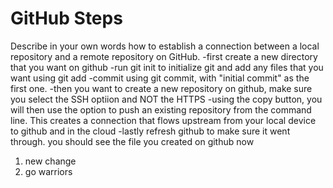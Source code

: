 # GitHub Steps

Describe in your own words how to establish a connection between a local repository and a remote repository on GitHub.
-first create a new directory that you want on github
-run git init to initialize git and add any files that you want using git add <filename>
-commit using git commit, with "initial commit" as the first one. 
-then you want to create a new repository on github, make sure you select the SSH optiion and NOT the HTTPS
-using the copy button, you will then use the option to push an existing repository from the command line. This creates a connection that flows upstream from your local device to github and in the cloud
-lastly refresh github to make sure it went through. you should see the file you created on github now


1. new change
2. go warriors